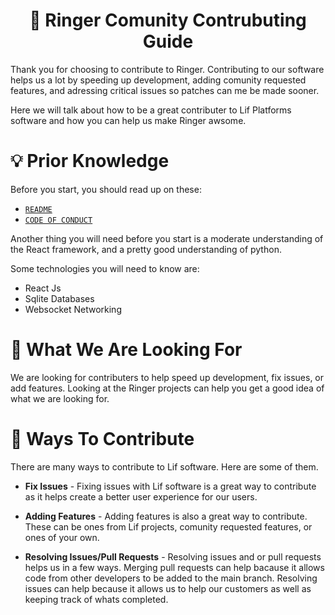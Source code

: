<h1 align="center" > 🤝 Ringer Comunity Contrubuting Guide </h1>
Thank you for choosing to contribute to Ringer. Contributing to our software helps us a lot by speeding up development, adding comunity requested features, and adressing critical issues so patches can me be made sooner.

Here we will talk about how to be a great contributer to Lif Platforms software and how you can help us make Ringer awsome. 

# 💡 Prior Knowledge 
Before you start, you should read up on these: 
 - [`README`](README.md)
 - [`CODE OF CONDUCT`](CODE_OF_CONDUCT.md)

Another thing you will need before you start is a moderate understanding of the React framework, and a pretty good understanding of python.

Some technologies you will need to know are:
 - React Js
 - Sqlite Databases
 - Websocket Networking 

# 🔎 What We Are Looking For
We are looking for contributers to help speed up development, fix issues, or add features. Looking at the Ringer projects can help you get a good idea of what we are looking for.

# 👋 Ways To Contribute 
There are many ways to contribute to Lif software. Here are some of them.
 - **Fix Issues** - Fixing issues with Lif software is a great way to contribute as it helps create a better user experience for our users. 

 - **Adding Features** - Adding features is also a great way to contribute. These can be ones from Lif projects, comunity requested features, or ones of your own. 

 - **Resolving Issues/Pull Requests** - Resolving issues and or pull requests helps us in a few ways. Merging pull requests can help bacause it allows code from other developers to be added to the main branch. Resolving issues can help because it allows us to help our customers as well as keeping track of whats completed. 
